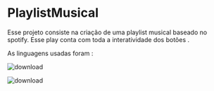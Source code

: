 # PlaylistMusical

Esse projeto  consiste na criação de uma playlist musical baseado  no spotify. Esse play  conta com toda a interatividade dos botões .

As linguagens usadas foram :

 
  ![download](https://github.com/CarolinaPassoni/PlaylistMusical/assets/105358062/c9f23895-5f72-4469-84a9-e097f91117dc)
  
![download](https://github.com/CarolinaPassoni/PlaylistMusical/assets/105358062/4653b82a-25b4-450f-a7cf-0e3f961f1fc0)
